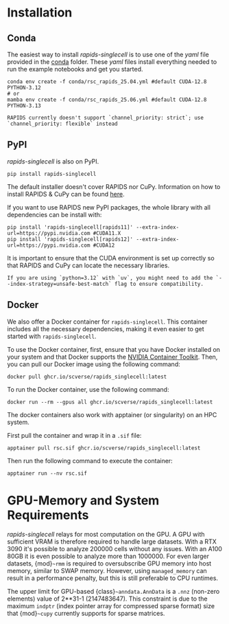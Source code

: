# Installation
## Conda
The easiest way to install *rapids-singlecell* is to use one of the *yaml* file provided in the [conda](https://github.com/scverse/rapids_singlecell/tree/main/conda) folder. These *yaml* files install everything needed to run the example notebooks and get you started.
```
conda env create -f conda/rsc_rapids_25.04.yml #default CUDA-12.8 PYTHON-3.12
# or
mamba env create -f conda/rsc_rapids_25.06.yml #default CUDA-12.8 PYTHON-3.13
```
```{note}
RAPIDS currently doesn't support `channel_priority: strict`; use `channel_priority: flexible` instead
```

## PyPI
*rapids-singlecell* is also on PyPI.
```
pip install rapids-singlecell
```
The default installer doesn't cover RAPIDS nor CuPy. Information on how to install RAPIDS & CuPy can be found [here](https://rapids.ai/start.html).

If you want to use RAPIDS new PyPI packages, the whole library with all dependencies can be install with:
```
pip install 'rapids-singlecell[rapids11]' --extra-index-url=https://pypi.nvidia.com #CUDA11.X
pip install 'rapids-singlecell[rapids12]' --extra-index-url=https://pypi.nvidia.com #CUDA12

```
It is important to ensure that the CUDA environment is set up correctly so that RAPIDS and CuPy can locate the necessary libraries.

```{note}
If you are using `python=3.12` with `uv`, you might need to add the `--index-strategy=unsafe-best-match` flag to ensure compatibility.
```

## Docker

We also offer a Docker container for `rapids-singlecell`. This container includes all the necessary dependencies, making it even easier to get started with `rapids-singlecell`.

To use the Docker container, first, ensure that you have Docker installed on your system and that Docker supports the [NVIDIA Container Toolkit](https://docs.nvidia.com/datacenter/cloud-native/container-toolkit/latest/index.html). Then, you can pull our Docker image using the following command:

```
docker pull ghcr.io/scverse/rapids_singlecell:latest
```

To run the Docker container, use the following command:

```
docker run --rm --gpus all ghcr.io/scverse/rapids_singlecell:latest
```

The docker containers also work with apptainer (or singularity) on an HPC system.

First pull the container and wrap it in a `.sif` file:
```
apptainer pull rsc.sif ghcr.io/scverse/rapids_singlecell:latest
```
Then run the following command to execute the container:
```
apptainer run --nv rsc.sif
```


# GPU-Memory and System Requirements

*rapids-singlecell* relays for most computation on the GPU. A GPU with sufficient VRAM is therefore required to handle large datasets.
With a RTX 3090 it's possible to analyze 200000 cells without any issues. With an A100 80GB it is even possible to analyze more than 1000000. For even larger datasets, {mod}`~rmm` is required to oversubscribe GPU memory into host memory, similar to SWAP memory. However, using `managed_memory` can result in a performance penalty, but this is still preferable to CPU runtimes.

The upper limit for GPU-based {class}`~anndata.AnnData` is a `.nnz` (non-zero elements) value of 2**31-1 (2147483647). This constraint is due to the maximum `indptr` (index pointer array for compressed sparse format) size that {mod}`~cupy` currently supports for sparse matrices.
